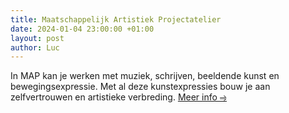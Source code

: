 ```yaml
---
title: Maatschappelijk Artistiek Projectatelier
date: 2024-01-04 23:00:00 +01:00
layout: post
author: Luc
---
```


<p>In MAP kan je werken met muziek, schrijven, beeldende kunst en bewegingsexpressie.
Met al deze kunstexpressies bouw je aan zelfvertrouwen en artistieke verbreding. <a href="/map.html">Meer info &rHar;</a></p>
